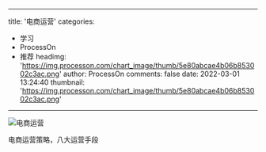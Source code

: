 
---
title: '电商运营'
categories: 
 - 学习
 - ProcessOn
 - 推荐
headimg: 'https://img.processon.com/chart_image/thumb/5e80abcae4b06b853002c3ac.png'
author: ProcessOn
comments: false
date: 2022-03-01 13:24:40
thumbnail: 'https://img.processon.com/chart_image/thumb/5e80abcae4b06b853002c3ac.png'
---

<div>   
<img class="thumb" alt="电商运营" src="https://img.processon.com/chart_image/thumb/5e80abcae4b06b853002c3ac.png" referrerpolicy="no-referrer">
<p>电商运营策略，八大运营手段</p>  
</div>
            
